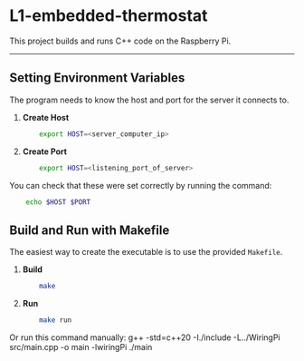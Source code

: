 # L1-embedded-thermostat

This project builds and runs C++ code on the Raspberry Pi.

---
## Setting Environment Variables

The program needs to know the host and port for the server it connects to.

1. **Create Host**
   ```bash
       export HOST=<server_computer_ip>
    ```

2. **Create Port**
   ```bash
       export HOST=<listening_port_of_server>
    ```

You can check that these were set correctly by running the command:

   ```bash
       echo $HOST $PORT
   ```


## Build and Run with Makefile

The easiest way to create the executable is to use the provided `Makefile`.

1. **Build**
   ```bash
       make
    ```

2. **Run**
   ```bash
       make run
    ```

Or run this command manually:
g++ -std=c++20 -I./include -L../WiringPi src/main.cpp -o main -lwiringPi
./main

